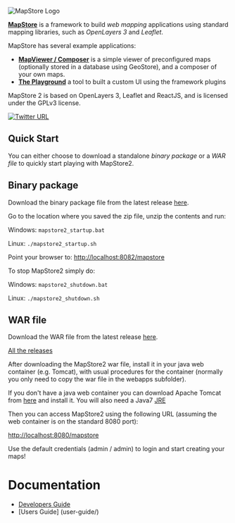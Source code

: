 


![MapStore Logo](https://github.com/geosolutions-it/MapStore2/blob/master/MapStore2.png?raw=true)

**[MapStore](http://mapstore2.geo-solutions.it/)** is a framework to build _web mapping_ applications using standard mapping libraries, such as _OpenLayers 3_ and _Leaflet_.

MapStore has several example applications:

 * **[MapViewer / Composer](http://mapstore2.geo-solutions.it/mapstore/)** is a simple viewer of preconfigured maps (optionally stored in a database using GeoStore), and a composer of your own maps.
 * **[The Playground](http://dev.mapstore2.geo-solutions.it/mapstore/examples/plugins/)** a tool to built a custom UI using the framework plugins


MapStore 2 is based on OpenLayers 3, Leaflet and ReactJS, and is licensed under the GPLv3 license.

[![Twitter URL](https://img.shields.io/twitter/url/https/twitter.com/fold_left.svg?style=social&label=Follow%20%40mapstore2)](https://twitter.com/mapstore2)


Quick Start
-----------

You can either choose to download a standalone *binary package* or a *WAR file* to quickly start playing with MapStore2.

Binary package
--------------
Download the binary package file from the latest release [here](https://github.com/geosolutions-it/MapStore2/releases/latest).

Go to the location where you saved the zip file, unzip the contents and run:

Windows: `mapstore2_startup.bat`

Linux: `./mapstore2_startup.sh`

Point your browser to: [http://localhost:8082/mapstore](http://localhost:8082/mapstore)

To stop MapStore2 simply do:

Windows: `mapstore2_shutdown.bat`

Linux: `./mapstore2_shutdown.sh`


WAR file
--------
Download the WAR file from the latest release [here](https://github.com/geosolutions-it/MapStore2/releases/latest).

[All the releases](https://github.com/geosolutions-it/MapStore2/releases)

After downloading the MapStore2 war file, install it in your java web container (e.g. Tomcat), with usual procedures for the container (normally you only need to copy the war file in the webapps subfolder).

If you don't have a java web container you can download Apache Tomcat from [here](https://tomcat.apache.org/download-70.cgi) and install it. You will also need a Java7 [JRE](http://www.oracle.com/technetwork/java/javase/downloads/jre7-downloads-1880261.html)

Then you can access MapStore2 using the following URL (assuming the web container is on the standard 8080 port):

[http://localhost:8080/mapstore](http://localhost:8080/mapstore)

Use the default credentials (admin / admin) to login and start creating your maps!

# Documentation
 * [Developers Guide](developer-guide/)
 * [Users Guide] (user-guide/)
